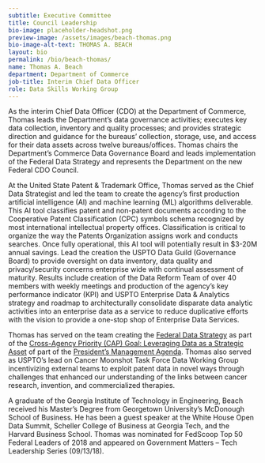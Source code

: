 ```yaml
---
subtitle: Executive Committee
title: Council Leadership
bio-image: placeholder-headshot.png
preview-image: /assets/images/beach-thomas.png
bio-image-alt-text: THOMAS A. BEACH
layout: bio
permalink: /bio/beach-thomas/
name: Thomas A. Beach
department: Department of Commerce
job-title: Interim Chief Data Officer
role: Data Skills Working Group
---
```

  As the interim Chief Data Officer (CDO) at the Department of Commerce, Thomas leads the Department’s data governance activities; executes key data collection, inventory and quality processes; and provides strategic direction and guidance for the bureaus’ collection, storage, use, and access for their data assets across twelve bureaus/offices.  Thomas chairs the Department’s Commerce Data Governance Board and leads implementation of the Federal Data Strategy and represents the Department on the new Federal CDO Council.
  
  At the United State Patent & Trademark Office, Thomas served as the Chief Data Strategist and led the team to create the agency’s first production artificial intelligence (AI) and machine learning (ML) algorithms deliverable. This AI tool classifies patent and non-patent documents according to the Cooperative Patent Classification (CPC) symbols schema recognized by most international intellectual property offices. Classification is critical to organize the way the Patents Organization assigns work and conducts searches. Once fully operational, this AI tool will potentially result in $3-20M annual savings. Lead the creation the USPTO Data Guild (Governance Board) to provide oversight on data inventory, data quality and privacy/security concerns enterprise wide with continual assessment of maturity. Results include creation of the Data Reform Team of over 40 members with weekly meetings and production of the agency’s key performance indicator (KPI) and USPTO Enterprise Data & Analytics strategy and roadmap to architecturally consolidate disparate data analytic activities into an enterprise data as a service to reduce duplicative efforts with the vision to provide a one-stop shop of Enterprise Data Services.
  
  Thomas has served on the team creating the [Federal Data Strategy](https://strategy.data.gov/) as part of the [Cross-Agency Priority (CAP) Goal: Leveraging Data as a Strategic Asset](https://www.performance.gov/CAP/CAP_goal_2.html) of part of the [President’s Management Agenda](https://www.performance.gov/PMA/PMA.html). Thomas also served as USPTO’s lead on Cancer Moonshot Task Force Data Working Group incentivizing external teams to exploit patent data in novel ways through challenges that enhanced our understanding of the links between cancer research, invention, and commercialized therapies. 
  
  A graduate of the Georgia Institute of Technology in Engineering, Beach received his Master’s Degree from Georgetown University’s McDonough School of Business.  He has been a guest speaker at the White House Open Data Summit, Scheller College of Business at Georgia Tech, and the Harvard Business School. Thomas was nominated for FedScoop Top 50 Federal Leaders of 2018 and appeared on Government Matters – Tech Leadership Series (09/13/18).

